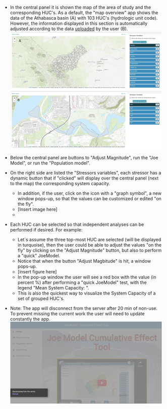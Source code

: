 * In the central panel it is shown the map of the area of study and the corresponding HUC's. As a default, the "map overview" app shows the data of the Athabasca basin (A) with 103 HUC's (hydrologic unit code). However, the information displayed in this section is automatically adjusted according to the data [uploaded](https://github.com/pgonzaleze/JoeModelAnatomy/blob/main/UploadData.md) by the user (B).
![alt text](https://github.com/pgonzaleze/CumulativeEffectModelAnatomy/blob/main/Figures/MapOverview_comparison.png)

* Below the central panel are buttons to "Adjust Magnitude", run the "Joe Model", or run the "Population model".
* On the right side are listed the "Stressors variables", each stressor has a dynamic button that if "clicked" will display over the central panel (next to the map) the corresponding system capacity.
    * In addition, if the user, click on the icon with a "graph symbol", a new window pops-up, so that the values can be customized or edited "on the fly".
    - [Insert image here]
    * 
* Each HUC can be selected so that independent analyses can be performed if desired. For example:
    * Let´s assume the three top-most HUC are selected (will be displayed in turquoise), then the user could be able to adjust the values "on the fly" by clicking on the "Adjust Magnitude" button, but also to perform a "quick" JoeModel.
    * Notice that when the button "Adjust Magbitude" is hit, a window pops-up.
    - [insert figure here]
    * In the pop-up window the user will see a red box with the value (in percent %) after performing a "quick JoeModel" test, with the legend "Mean System Capacity: ".
    * This is also the quickest way to visualize the System Capacity of a set of grouped HUC's.
* Note: The app will disconnect from the server after 20 min of non-use. To prevent missing the current work the user will need to update constantly the app.
![alt text](https://github.com/pgonzaleze/CumulativeEffectModelAnatomy/blob/main/Figures/DisconnectFromServer.jpg)

